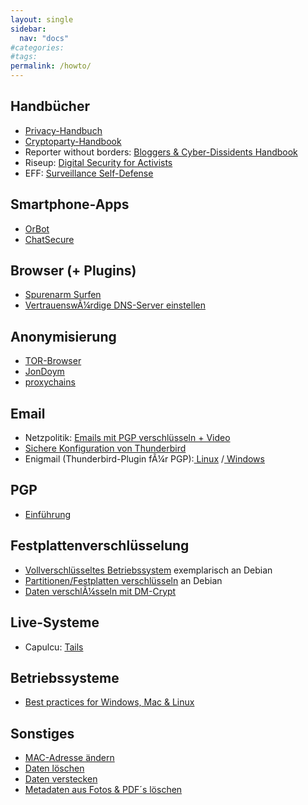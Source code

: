 ```yaml
---
layout: single
sidebar:
  nav: "docs"
#categories:
#tags:
permalink: /howto/
---
```


## Handbücher
+ <a href="http://anonym.to/?https://www.privacy-handbuch.de/download/privacy-handbuch.pdf">Privacy-Handbuch</a>
+ <a href="https://www.cryptoparty.in/documentation/handbook" target="_blank">Cryptoparty-Handbook</a>
+ Reporter without borders: <a href="http://www.rsf.org/IMG/pdf/Bloggers_Handbook2.pdf">Bloggers & Cyber-Dissidents Handbook</a>
+ Riseup: <a href="https://zine.riseup.ne/" target="_blank">Digital Security for Activists</a>
+ EFF: <a href="https://ssd.eff.org/" target="_blank">Surveillance Self-Defense</a>

## Smartphone-Apps
+ <a href="https://guardianproject.info/howto/browsefreely/" target="_blank">OrBot</a>
+ <a href="https://guardianproject.info/howto/chatsecurely/" target="_blank">ChatSecure</a>

## Browser (+ Plugins)
+ <a href="https://www.privacy-handbuch.de/handbuch_21.htm" target="_blank">Spurenarm Surfen</a>
+ <a href="https://www.privacy-handbuch.de/handbuch_93.htm" target="_blank">VertrauenswÃ¼rdige DNS-Server einstellen</a>

## Anonymisierung
+ <a href="https://www.privacy-handbuch.de/handbuch_24a.htm" target="_blank">TOR-Browser</a>
+ <a href="https://www.privacy-handbuch.de/handbuch_23a.htm" target="_blank">JonDoym</a>
+ <a href="https://www.privacy-handbuch.de/handbuch_24t.htm" target="_blank">proxychains</a>

## Email
+ Netzpolitik: <a href="https://netzpolitik.org/2013/anleitung-so-verschlusselt-ihr-eure-e-mails-mit-pgp/" target="_blank">Emails mit PGP verschlüsseln + Video</a>
+ <a href="https://www.privacy-handbuch.de/handbuch_31d.htm" target="_blank">Sichere Konfiguration von Thunderbird</a>
+ Enigmail (Thunderbird-Plugin fÃ¼r PGP):<a href="http://wiki.fsfw-dresden.de/doku.php?id=doku:gpg_anleitung_linux" target="_blank"> Linux</a> /<a href="http://wiki.fsfw-dresden.de/doku.php?id=doku:gpg_anleitung_windows" target="_blank"> Windows</a>

## PGP
+ <a href="http://einklich.net/anleitung/pgp2.htm" target="_blank">Einführung </a>

## Festplattenverschlüsselung
+ <a href="http://linux-gefaellt-mir.blogspot.de/2014/06/debian-gesamte-platte-mit-verschluesseltem-lvm-anleitung-der-installation-linux.html" target="_blank">Vollverschlüsseltes Betriebssystem</a> exemplarisch an Debian
+ <a href="http://www.andreas-janssen.de/cryptodisk.html" target="_blank">Partitionen/Festplatten verschlüsseln</a> an Debian
+ <a href="https://www.privacy-handbuch.de/handbuch_37a.htm" target="_blank">Daten verschlÃ¼sseln mit DM-Crypt</a>

## Live-Systeme
+ Capulcu: <a href="https://capulcu.blackblogs.org/bandi/" target="_blank">Tails</a>

## Betriebssysteme
+ <a href="https://privacy.sexy">Best practices for Windows, Mac & Linux</a>

## Sonstiges
+ <a href="http://www.easy-network.de/mac-adresse-unter-linux-aendern.html" target="_blank">MAC-Adresse ändern</a></li>
+ <a href="https://www.privacy-handbuch.de/handbuch_42.htm" target="_blank">Daten löschen</a></li>
+ <a href="https://www.privacy-handbuch.de/handbuch_41.htm" target="_blank">Daten verstecken</a></li>
+ <a href="https://www.privacy-handbuch.de/handbuch_43.htm" target="_blank">Metadaten aus Fotos & PDF´s löschen</a></li>

